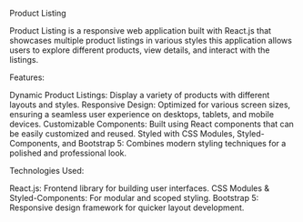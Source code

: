 Product Listing

Product Listing is a responsive web application built with React.js that showcases multiple product listings in various styles this application allows users to explore different products, view details, and interact with the listings.

Features:

Dynamic Product Listings: Display a variety of products with different layouts and styles.
Responsive Design: Optimized for various screen sizes, ensuring a seamless user experience on desktops, tablets, and mobile devices.
Customizable Components: Built using React components that can be easily customized and reused.
Styled with CSS Modules, Styled-Components, and Bootstrap 5: Combines modern styling techniques for a polished and professional look.

Technologies Used:

React.js: Frontend library for building user interfaces.
CSS Modules & Styled-Components: For modular and scoped styling.
Bootstrap 5: Responsive design framework for quicker layout development.
